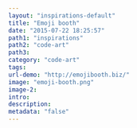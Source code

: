 ```yaml
---
layout: "inspirations-default"
title: "Emoji booth"
date: "2015-07-22 18:25:57"
path1: "inspirations"
path2: "code-art"
path3:
category: "code-art"
tags:
url-demo: "http://emojibooth.biz/"
image: "emoji-booth.png"
image-2:
intro:
description:
metadata: "false"
---
```

